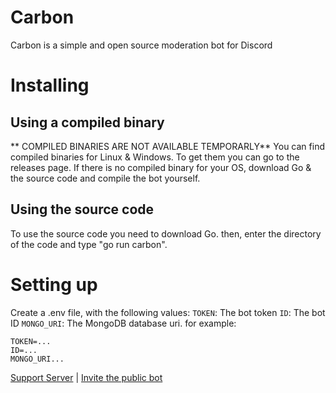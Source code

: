 # Carbon
Carbon is a simple and open source moderation bot for Discord

# Installing
## Using a compiled binary
** COMPILED BINARIES ARE NOT AVAILABLE TEMPORARLY**
You can find compiled binaries for Linux & Windows.
To get them you can go to the releases page.
If there is no compiled binary for your OS, download Go & the source code and compile the bot yourself.

## Using the source code
To use the source code you need to download Go.
then, enter the directory of the code and type "go run carbon".

# Setting up
Create a .env file,
with the following values:
`TOKEN`: The bot token
`ID`: The bot ID
`MONGO_URI`: The MongoDB database uri.
for example:
```
TOKEN=...
ID=...
MONGO_URI...
```

[Support Server](https://discord.gg/YP6TA8bQ9c) | [Invite the public bot](https://discord.com/api/oauth2/authorize?client_id=778193264527933441&permissions=1099780063238&scope=bot%20applications.commands)
